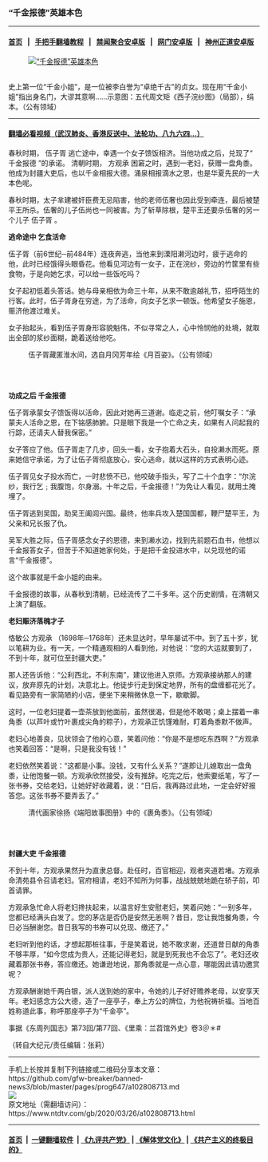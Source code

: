 ### “千金报德”英雄本色
------------------------

#### [首页](https://github.com/gfw-breaker/banned-news3/blob/master/README.md) &nbsp;&nbsp;|&nbsp;&nbsp; [手把手翻墙教程](https://github.com/gfw-breaker/guides/wiki) &nbsp;&nbsp;|&nbsp;&nbsp; [禁闻聚合安卓版](https://github.com/gfw-breaker/bn-android) &nbsp;&nbsp;|&nbsp;&nbsp; [网门安卓版](https://github.com/oGate2/oGate) &nbsp;&nbsp;|&nbsp;&nbsp; [神州正道安卓版](https://github.com/SzzdOgate/update) 



<div><div class="featured_image">
 <a href="https://i.ntdtv.com/assets/uploads/2020/03/2020-03-26_133415.jpg" target="_blank">
  <figure>
   <img alt="“千金报德”英雄本色" src="https://i.ntdtv.com/assets/uploads/2020/03/2020-03-26_133415-800x450.jpg"/>
  </figure><br/>
 </a>
 <span class="caption">
  史上第一位“千金小姐”，是一位被李白誉为“卓绝千古”的贞女。现在用“千金小姐”指出身名门，大谬其意啊……示意图：五代周文矩《西子浣纱图》（局部），绢本。（公有领域）
 </span>
</div>
</div><hr/>

#### [翻墙必看视频（武汉肺炎、香港反送中、法轮功、八九六四...）](https://github.com/gfw-breaker/banned-news3/blob/master/pages/link3.md)

<div><div class="post_content" itemprop="articleBody">
 <p>
  春秋时期，
  <ok href="https://www.ntdtv.com/gb/伍子胥.htm">
   伍子胥
  </ok>
  逃亡途中，幸遇一个女子馈饭相济。当他功成之后，兑现了“
  <ok href="https://www.ntdtv.com/gb/千金报德.htm">
   千金报德
  </ok>
  ”的承诺。 清朝时期，
  <ok href="https://www.ntdtv.com/gb/方观承.htm">
   方观承
  </ok>
  困窘之时，遇到一老妇，获赠一盘角黍。他成为封疆大吏后，也以千金相报大德。涌泉相报滴水之恩，也是华夏先民的一大本色呢。
 </p>
 <p>
  春秋时期，太子芈建被奸臣费无忌陷害，他的老师伍奢也因此受到牵连，最后被楚平王所杀。伍奢的儿子伍尚也一同被害。为了斩草除根，楚平王还要杀伍奢的另一个儿子
  <ok href="https://www.ntdtv.com/gb/伍子胥.htm">
   伍子胥
  </ok>
  。
 </p>
 <p>
  <strong>
   逃命途中 乞食活命
  </strong>
 </p>
 <p>
  伍子胥（前6世纪─前484年）连夜奔逃，当他来到溧阳濑河边时，疲于逃命的他，此时已经饿得头眼昏花。他看见河边有一女子，正在浣纱，旁边的竹筐里有些食物，于是向她乞求，可以给一些饭吃吗？
 </p>
 <p>
  女子起初低着头答话。她与母亲相依为命三十年，从来不敢逾越礼节，招呼陌生的行客。此时，伍子胥身在穷途，为了活命，向女子乞求一顿饭。他希望女子施恩，赈济他渡过难关。
 </p>
 <p>
  女子抬起头，看到伍子胥身形容貌魁伟，不似寻常之人，心中怜悯他的处境，就取出全部的浆纱面糊，跪着送给他吃。
 </p>
 <figure class="wp-caption alignnone" id="attachment_102808732" style="width: 402px">
  <img alt="" class="size-full wp-image-102808732" src="https://i.ntdtv.com/assets/uploads/2020/03/2020-03-26_132626.jpg">
   <br/><figcaption class="wp-caption-text">
    伍子胥藏匿淮水间，选自月冈芳年绘《月百姿》。（公有领域）
   </figcaption><br/>
  </img>
 </figure><br/>
 <p>
  <strong>
   功成之后
   <ok href="https://www.ntdtv.com/gb/千金报德.htm">
    千金报德
   </ok>
  </strong>
 </p>
 <p>
  伍子胥承蒙女子馈饭得以活命，因此对她再三道谢。临走之前，他叮嘱女子：“承蒙夫人活命之恩，在下铭感肺腑。只是眼下我是一个亡命之夫，如果有人问起我的行踪，还请夫人替我保密。”
 </p>
 <p>
  女子答应了他。伍子胥走了几步，回头一看，女子抱着大石头，自投濑水而死。原来她信守承诺，为了让伍子胥彻底放心，安心逃命，就以这样的方式表明心迹。
 </p>
 <p>
  伍子胥见女子投水而亡，一时悲愤不已，他咬破手指头，写了二十个血字：“尔浣纱，我行乞﹔我腹饱，尔身溺。十年之后，千金报德！”为免让人看见，就用土掩埋了。
 </p>
 <p>
  伍子胥逃到吴国，助吴王阖闾兴国。最终，他率兵攻入楚国国都，鞭尸楚平王，为父亲和兄长报了仇。
 </p>
 <p>
  吴军大胜之际，伍子胥感念女子的恩德，来到濑水边，找到先前题石血书，他想以千金报答女子，但苦于不知道她家何处，于是把千金投进水中，以兑现他的诺言“千金报德”。
 </p>
 <p>
  这个故事就是千金小姐的由来。
 </p>
 <p>
  千金报德的故事，从春秋到清朝，已经流传了二千多年。这个历史剧情，在清朝又上演了翻版。
 </p>
 <p>
  <strong>
   老妇赈济落魄才子
  </strong>
 </p>
 <p>
  恪敏公
  <ok href="https://www.ntdtv.com/gb/方观承.htm">
   方观承
  </ok>
  （1698年─1768年）还未显达时，早年屡试不中。到了五十岁，犹以笔耕为业。有一天，一个精通观相的人看到他，对他说：“您的大运就要到了，不到十年，就可位至封疆大吏。”
 </p>
 <p>
  那人还告诉他：“公利西北，不利东南”，建议他进入京师。方观承接纳那人的建议，放弃原先的计划，决意北上。他徒步行走到保定地界，所有的盘缠都花光了。看见路旁有一家简陋的小店，便坐下来稍微休息一下，歇歇脚。
 </p>
 <p>
  这时，一位老妇提着一壶茶放到他面前，虽然很渴，但是他不敢喝；桌上摆着一串角黍（以芦叶或竹叶裹成尖角的粽子），方观承正饥馑难耐，盯着角黍默不做声。
 </p>
 <p>
  老妇心地善良，见状领会了他的心意，笑着问他：“你是不是想吃东西啊？”方观承也笑着回答：“是啊，只是我没有钱！”
 </p>
 <p>
  老妇依然笑着说：“这都是小事。没钱，又有什么关系？”遂即让儿媳取出一盘角黍，让他饱餐一顿。方观承欣然接受，没有推辞。吃完之后，他索要纸笔，写了一张书券，交给老妇，让她好好收藏着，说：“日后，我再路过此地，一定会好好报答您。这张书券不要弄丢了。”
 </p>
 <figure class="wp-caption alignnone" id="attachment_102808731" style="width: 454px">
  <img alt="" class="size-full wp-image-102808731" src="https://i.ntdtv.com/assets/uploads/2020/03/2020-03-26_132401.jpg">
   <br/><figcaption class="wp-caption-text">
    清代画家徐扬《端阳故事图册》中的《裹角黍》。（公有领域）
   </figcaption><br/>
  </img>
 </figure><br/>
 <p>
  <strong>
   封疆大吏 千金报德
  </strong>
 </p>
 <p>
  不到十年，方观承果然升为直隶总督。赴任时，百官相迎，观者夹道若堵。方观承命清苑县令召请老妇。官府相请，老妇不知所为何事，战战兢兢地跪在轿子前，叩首请罪。
 </p>
 <p>
  方观承急忙命人将老妇搀扶起来，以温言好生安慰老妇，笑着问她：“一别多年，您都已经满头白发了。您的茅店是否仍是安然无恙啊？昔日，您让我饱餐角黍，今日必当酬谢您。昔日我写的书券可以兑现、缴还了。”
 </p>
 <p>
  老妇听到他的话，才想起那桩往事，于是笑着说，她不敢求谢，还道昔日献的角黍不够丰厚，“如今您成为贵人，还能记得老妇，就是到死我也不会忘了”。老妇还收藏着那张书券，答应缴还。她谦逊地说，那角黍就是一点心意，哪能因此请功邀赏呢？
 </p>
 <p>
  方观承酬谢她千两白银，派人送到她的家中，令她的儿子好好赡养老母，以安享天年。老妇感念方公大德，造了一座亭子，奉上方公的牌位，为他祝祷祈福。当地百姓称道此事，称呼那座亭子为“千金亭”。
 </p>
 <p>
  事据《东周列国志》第73回/第77回、《里乘：兰苕馆外史》卷3＠＊#
 </p>
 <p>
  （转自大纪元/责任编辑：张莉）
 </p>
 <div class="single_ad">
 </div>
</div>
</div>
<hr/>
手机上长按并复制下列链接或二维码分享本文章：<br/>
https://github.com/gfw-breaker/banned-news3/blob/master/pages/prog647/a102808713.md <br/>
<a href='https://github.com/gfw-breaker/banned-news3/blob/master/pages/prog647/a102808713.md'><img src='https://github.com/gfw-breaker/banned-news3/blob/master/pages/prog647/a102808713.md.png'/></a> <br/>
原文地址（需翻墙访问）：https://www.ntdtv.com/gb/2020/03/26/a102808713.html


------------------------
#### [首页](https://github.com/gfw-breaker/banned-news3/blob/master/README.md) &nbsp;|&nbsp; [一键翻墙软件](https://github.com/gfw-breaker/nogfw/blob/master/README.md) &nbsp;| [《九评共产党》](https://github.com/gfw-breaker/9ping.md/blob/master/README.md#九评之一评共产党是什么) | [《解体党文化》](https://github.com/gfw-breaker/jtdwh.md/blob/master/README.md) | [《共产主义的终极目的》](https://github.com/gfw-breaker/gczydzjmd.md/blob/master/README.md)


<img src='http://gfw-breaker.win/banned-news3/pages/prog647/a102808713.md' width='0px' height='0px'/>